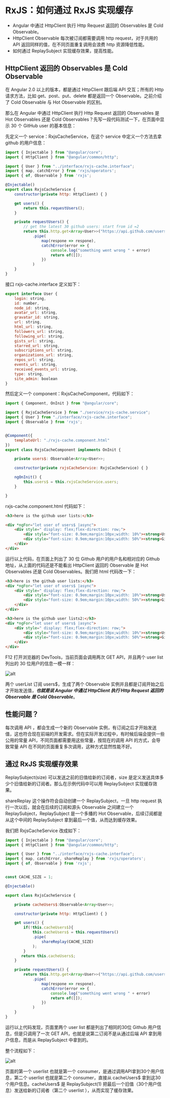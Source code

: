 # RxJS：如何通过 RxJS 实现缓存

- Angular 中通过 HttpClient 执行 Http Request 返回的 Observables 是 Cold Observable。
- HttpClient Observable 每次被订阅都需要调用 http request，对于共用的 API 返回同样的值，在不同页面重复调用会浪费 http 资源降低性能。
- 如何通过 ReplaySubject 实现缓存效果，提高性能。

## HttpClient 返回的 Observables 是 Cold Observable

在 Angular 2.0 以上的版本，都是通过 HttpClient 跟后端 API 交互；所有的 Http 请求方法，比如 get、post、put、delete 都是返回一个 Observable。之前介绍了 Cold Observable 与 Hot Observable 的区别。

那么在 Angular 中通过 HttpClient 执行 Http Request 返回的 Observables 是 Hot Observables 还是 Cold Observables？先写一段代码测试一下，在页面中显示 30 个 GitHub user 的基本信息：

先定义一个 service：RxjsCacheService，在这个 service 中定义一个方法去拿 github 的用户信息：

```javascript
import { Injectable } from "@angular/core";
import { HttpClient } from "@angular/common/http";

import { User } from "../interface/rxjs-cache.interface";
import { map, catchError } from 'rxjs/operators';
import { of, Observable } from 'rxjs';

@Injectable()
export class RxjsCacheService {
    constructor(private http: HttpClient) { }

    get users() {
        return this.requestUsers();
    }

    private requestUsers() {
        // get the latest 30 github users: start from id =2
        return this.http.get<Array<User>>("https://api.github.com/users?since=1")
            .pipe(
                map(respone => respone),
                catchError(error => {
                    console.log("something went wrong " + error)
                    return of([]);
                })
            )
    }
}
```

接口 rxjs-cache.interface 定义如下：

```javascript
export interface User {
    login: string,
    id: number,
    node_id: string,
    avatar_url: string,
    gravatar_id: string,
    url: string,
    html_url: string,
    followers_url: string,
    following_url: string,
    gists_url: string,
    starred_url: string,
    subscriptions_url: string,
    organizations_url: string,
    repos_url: string,
    events_url: string,
    received_events_url: string,
    type: string,
    site_admin: boolean
}
```

然后定义一个 component：RxjsCacheComponent，代码如下：

```javascript
import { Component, OnInit } from "@angular/core";

import { RxjsCacheService } from "./service/rxjs-cache.service";
import { User } from "./interface/rxjs-cache.interface";
import { Observable } from 'rxjs';


@Component({
    templateUrl: "./rxjs-cache.component.html"
})
export class RxjsCacheComponent implements OnInit {

    private users$: Observable<Array<User>>;

    constructor(private rxjsCacheService: RxjsCacheService) { }

    ngOnInit() {
        this.users$ = this.rxjsCacheService.users;
    }

}
```

rxjs-cache.component.html 代码如下：

```html
<h3>here is the github user lists:</h3>

<div *ngFor="let user of users$ |async">
    <div style=" display: flex;flex-direction: row;">
        <div style="font-size: 0.9em;margin:10px;width: 10%"><strong>User Name:</strong>  { { user.login } } </div>
        <div style="font-size: 0.9em;margin:10px;width: 50%"><strong>GitHub URL:</strong> { { user.url } } </div>
    </div>
</div>
```

运行以上代码，在页面上列出了 30 位 Github 用户的用户名和相对应的 Github 地址，从上面的代码还是不能看出 HttpClient 返回的 Observable 是 Hot Observables 还是 Cold Observables。我们把 html 代码改一下：

```html
<h3>here is the github user lists:</h3>
<div *ngFor="let user of users$ |async">
    <div style=" display: flex;flex-direction: row;">
        <div style="font-size: 0.9em;margin:10px;width: 10%"><strong>User Name:</strong>  { { user.login } } </div>
        <div style="font-size: 0.9em;margin:10px;width: 50%"><strong>GitHub URL:</strong> { { user.url } } </div>
    </div>
</div>

<h3>here is the github user lists2:</h3>
<div *ngFor="let user of users$ |async">
    <div style=" display: flex;flex-direction: row;">
        <div style="font-size: 0.9em;margin:10px;width: 10%"><strong>User Name:</strong>  { { user.login } } </div>
        <div style="font-size: 0.9em;margin:10px;width: 50%"><strong>GitHub URL:</strong> { { user.url } } </div>
    </div>
</div>
```

F12 打开浏览器的 DevTools，当前页面会调用两次 GET API，并且两个 user list 列出的 30 位用户的信息一模一样：

![alt](https://cdn.jsdelivr.net/gh/LauGaHo/blog-img@master/uPic/scNswE.jpg)

两个 userList 订阅 users$，生成了两个 Observable 实例并且都是订阅开始之后才开始发送值，***也就是说 Angular 中通过 HttpClient 执行 Http Request 返回的 Observable 是 Cold Observable***。

## 性能问题？

每次调用 API ，都会生成一个新的 Observable 实例，有订阅之后才开始发送值，这也符合现在前端的开发需求。但在实际开发过程中，有时候后端会提供一些公用的常量 API，不同页面都需要用这些常量，按现在的调用 API 的方式，会导致常量 API 在不同的页面重复多次调用，这种方式显然性能不好。

## 通过 RxJS 实现缓存效果

ReplaySubject(size) 可以发送之前的旧值给新的订阅者，size 是定义发送具体多少个旧值给新的订阅者。那么在示例代码中可以用 ReplaySubject 实现缓存效果。

shareReplay 这个操作符会自动创建一个 ReplaySubject，一旦 http request 执行一次以后，就会在后续的订阅和源头 Observable 之间建立一个 ReplaySubject，ReplaySubject 是一个多播的 Hot Observable，后续订阅都是从这个中间的 ReplaySubject 拿到最后一个值，从而达到缓存效果。

我们把 RxjsCacheService 改成如下：

```javascript
import { Injectable } from "@angular/core";
import { HttpClient } from "@angular/common/http";

import { User } from "../interface/rxjs-cache.interface";
import { map, catchError, shareReplay } from 'rxjs/operators';
import { of, Observable } from 'rxjs';


const CACHE_SIZE = 1;

@Injectable()

export class RxjsCacheService {

    private cacheUsers$:Observable<Array<User>>;

    constructor(private http: HttpClient) { }

    get users() {
        if(!this.cacheUsers$){
            this.cacheUsers$ = this.requestUsers()
            .pipe(
                shareReplay(CACHE_SIZE)
            );
        }
       return this.cacheUsers$;
    }

    private requestUsers() {
        return this.http.get<Array<User>>("https://api.github.com/users?since=1")
            .pipe(
                map(respone => respone),
                catchError(error => {
                    console.log("something went wrong " + error)
                    return of([]);
                })
            )
    }
}
```

运行以上代码发现，页面里两个 user list 都是列出了相同的30位 Github 用户信息，但是只调用了一次 GET API，也就是说第二订阅不是从通过后端 API 拿到用户信息，而是从 ReplaySubject 中拿到的。

整个流程如下：

![alt](https://cdn.jsdelivr.net/gh/LauGaHo/blog-img@master/uPic/icGsXB.jpg)

页面的第一个 userlist 也就是第一个 consumer，是通过调用API拿到30个用户信息，第二个 userlist 也就是第二个 consumer，直接从 cacheUsers\$ 拿到这30个用户信息。cacheUsers\$ 是 ReplaySubject(1) 把最后一个旧值（30个用户信息）发送给新的订阅者（第二个 userlist ），从而实现了缓存效果。